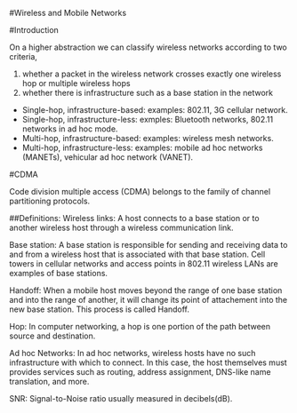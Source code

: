 #Wireless and Mobile Networks

#Introduction

On a higher abstraction we can classify wireless networks according to two criteria,
1) whether a packet in the wireless network crosses exactly one wireless hop or multiple wireless hops
2) whether there is infrastructure such as a base station in the network

* Single-hop, infrastructure-based: examples: 802.11, 3G cellular network.
* Single-hop, infrastructure-less: exmples: Bluetooth networks, 802.11 networks in ad hoc mode.
* Multi-hop, infrastructure-based: examples: wireless mesh networks.
* Multi-hop, infrastructure-less: examples: mobile ad hoc networks (MANETs), vehicular ad hoc network (VANET).

#CDMA

Code division multiple access (CDMA) belongs to the family of channel partitioning protocols.


##Definitions:
Wireless links: A host connects to a base station or to another wireless host through a wireless communication link.

Base station: A base station is responsible for sending and receiving data to and from a wireless host that is associated with that base station. Cell towers in cellular networks and access points in 802.11 wireless LANs are examples of base stations.

Handoff: When a mobile host moves beyond the range of one base station and into the range of another, it will change its point of attachement into the new base station. This process is called Handoff.

Hop: In computer networking, a hop is one portion of the path between source and destination.	

Ad hoc Networks: In ad hoc networks, wireless hosts have no such infrastructure with which to connect. In this case, the host themselves must provides services such as routing, address assignment, DNS-like name translation, and more.

SNR: Signal-to-Noise ratio usually measured in decibels(dB).



